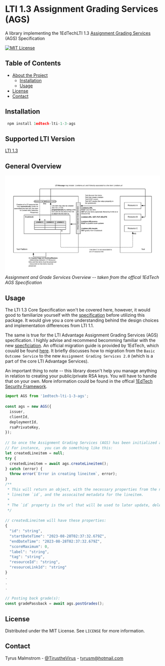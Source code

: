 # LTI 1.3 Assignment Grading Services (AGS)

A library implementing the 1EdTechLTI 1.3 [Assignment Grading Services](https://www.imsglobal.org/spec/lti-ags/v2p0/) (AGS) Specification

<!-- PROJECT SHIELDS -->
<!--
*** I'm using markdown "reference style" links for readability.
*** Reference links are enclosed in brackets [ ] instead of parentheses ( ).
*** See the bottom of this document for the declaration of the reference variables
*** for contributors-url, forks-url, etc. This is an optional, concise syntax you may use.
*** https://www.markdownguide.org/basic-syntax/#reference-style-links
-->
[![MIT License][license-shield]][license-url]

<!-- TABLE OF CONTENTS -->
## Table of Contents
- [About the Project](#about-the-project)
  - [Installation](#installation)
  - [Usage](#usage)
- [License](#license)
- [Contact](#contact)

## Installation
```javascript
 npm install 1edtech-lti-1-3-ags
```

## Supported LTI Version
[LTI 1.3](https://www.imsglobal.org/spec/lti/v1p3)

## General Overview
![Assignment and Grade Services Overview](assets/GradebookServicesOverview.png)
*Assignment and Grade Services Overview -- taken from the offical 1EdTech AGS Specification*

## Usage
The LTI 1.3 Core Specification won't be covered here, however, it would good to familiarize yourself with the [specification](https://www.imsglobal.org/spec/lti/v1p3)
before utilizing this package. It would give you a core understanding behind the design choices and implementation differences from LTI 1.1.

The same is true for the LTI Advantage Assignment Grading Services (AGS) specification. I highly advise and recommend becomming
familiar with the new [specficiation](https://www.imsglobal.org/spec/lti-ags/v2p0/). An official migration guide is provided by 1EdTech, which couuld be found [here](https://www.imsglobal.org/spec/lti/v1p3/migr#migrating-from-basic-outcome-to-assignment-and-grade-services-2-0).
It briefly discusses how to migration from the `Basic Outcome Service` to the new `Assignment Grading Services 2.0` (which is a part of the core LTI Advantage Services).

An important thing to note -- this library doesn't help you manage anything in relation to creating your public/private RSA keys. You will have to handle that on your own.
More information could be found in the offical [1EdTech Security Framework](https://www.imsglobal.org/spec/security/v1p0/).

```javascript
import AGS from '1edtech-lti-1-3-ags';

const ags = new AGS({
  issuer,
  clientId,
  deploymentId,
  rsaPrivateKey,
});

// So once the Assignment Grading Services (AGS) has been initialized and instantiated, it can now be used for `lineitem` CRUD operations, and grade-passback.
// For instance,  you can do something like this:
let createdLineitem = null;
try {
  createdLineitem = await ags.createLineitem();
} catch (error) {
  throw error(`Error in creating lineitem`, error); 
}
/**
 * This will return an object, with the necessary properties from the newly created lineitem. This will include the
 * lineitem `id`, and the assocaited metadata for the lineitem.
 * 
 * The `id` property is the url that will be used to later update, delete, post new socres, or getting the current results associated with that lineitem.
 */

// createdLineitem will have these properties:
{
  "id": "string",
  "startDateTime": "2023-08-28T02:37:32.679Z",
  "endDateTime": "2023-08-28T02:37:32.679Z",
  "scoreMaximum": 0,
  "label": "string",
  "tag": "string",
  "resourceId": "string",
  "resourceLinkId": "string"
}
.
.
.

// Posting back grade(s):
const gradePassback = await ags.postGrades();
```

<!-- LICENSE -->
## License
Distributed under the MIT License. See `LICENSE` for more information.

<!-- CONTACT -->
## Contact
Tyrus Malmstrom - [@TirustheVirus](https://twitter.com/TirustheVirus) - tyrusm@hotmail.com

<!-- MARKDOWN LINKS & IMAGES -->
<!-- https://www.markdownguide.org/basic-syntax/#reference-style-links -->

[license-shield]: https://img.shields.io/github/license/othneildrew/Best-README-Template.svg?style=flat-square
[license-url]: https://github.com/Tyru5/1EdTech-LTI-1-3/blob/main/LICENSE
